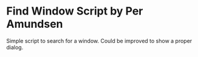 # Find Window Script by Per Amundsen

Simple script to search for a window.
Could be improved to show a proper dialog.